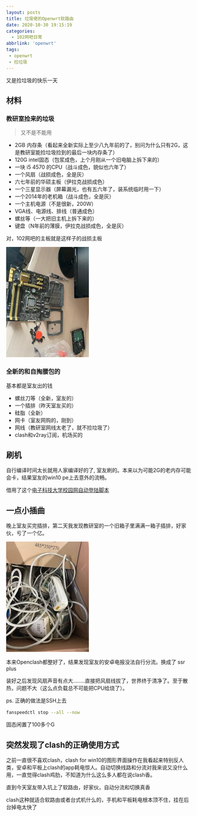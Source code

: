 ```yaml
---
layout: posts
title: 垃圾佬的Openwrt软路由
date: 2020-10-30 19:15:19
categories:
  - 102网吧日常
abbrlink: 'openwrt'
tags:
 - openwrt
 - 捡垃圾
---
```


又是捡垃圾的快乐一天
<!-- more -->

## 材料

### 教研室捡来的垃圾

> 又不是不能用

- 2GB 内存条（看起来全新实际上至少八九年前的了，别问为什么只有2G，这是教研室能捡垃圾捡到的最后一块内存条了）
- 120G intel固态（包浆成色，上个月刚从一个旧电脑上拆下来的）
- 一块 i5 4570 的CPU（战斗成色，貌似也六年了）
- 一个风扇（战损成色，全是灰）
- 六七年前的华硕主板（伊拉克战损成色）
- 一个三星显示器（屏幕漏光，也有五六年了，装系统临时用一下）
- 一个2014年的老机箱（战斗成色，全是灰）
- 一个主机电源（不是很新，200W）
- VGA线、电源线、排线（普通成色）
- 螺丝等（一大把旧主机上拆下来的）
- 键盘（N年前的薄膜，伊拉克战损成色，全是灰）

对，102网吧的主板就是这样子的战损主板

![对，只有这种主板了](openwrt/image-20201030191635951.webp)

### 全新的和自掏腰包的

基本都是室友出的钱

- 螺丝刀等（全新，室友的）
- 一个插排（昨天室友买的）
- 硅脂（全新）
- 网卡（室友网购的，刚到）
- 网线（教研室网线太老了，就不捡垃圾了）
- clash和v2ray订阅，机场买的

## 刷机

自行编译时间太长就用人家编译好的了, 室友刷的。本来以为可能2G的老内存可能会卡，结果室友的win10 pe上去意外的流畅。

借用了这个[电子科技大学校园网自动登陆脚本](https://github.com/LomotHo/UESTC-NetworkAutoConnect)

## 一点小插曲

晚上室友买完插排，第二天我发现教研室的一个旧箱子里满满一箱子插排，好家伙，亏了一个亿。

![这么多插排....](openwrt/image-20201030191838215.webp)

本来Openclash都整好了，结果发现室友的安卓电报没法自行分流。换成了 ssr plus

装好之后发现风扇声音有点大........直接把风扇线拔了，世界终于清净了。至于散热，问题不大（这么点负载总不可能把CPU给烧了）。

ps. 正确的做法是SSH上去

```bash
fanspeedctl stop --all --now
```

固态闲置了100多个G

## 突然发现了clash的正确使用方式

之前一直很不喜欢clash，clash for win10的图形界面操作在我看起来特别反人类，安卓和平板上clash的app耗电惊人。自动切换线路和分流对我来说又没什么用，一直觉得clash鸡肋，不知道为什么这么多人都在说clash香。

直到今天室友带入坑上了软路由，好家伙，自动分流和切换真香

clash这种就适合软路由或者台式机什么的，手机和平板耗电根本顶不住，挂在后台掉电太快了